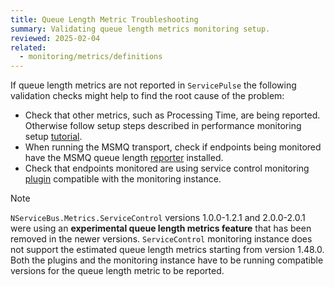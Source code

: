 ```yaml
---
title: Queue Length Metric Troubleshooting
summary: Validating queue length metrics monitoring setup.
reviewed: 2025-02-04
related:
  - monitoring/metrics/definitions
---
```


If queue length metrics are not reported in `ServicePulse` the following validation checks might help to find the root cause of the problem:

* Check that other metrics, such as Processing Time, are being reported. Otherwise follow setup steps described in performance monitoring setup [tutorial](/tutorials/monitoring-setup/).
* When running the MSMQ transport, check if endpoints being monitored have the MSMQ queue length [reporter](/monitoring/metrics/msmq-queue-length.md) installed.
* Check that endpoints monitored are using service control monitoring [plugin](/monitoring/metrics/install-plugin.md) compatible with the monitoring instance.

> [!NOTE]
> `NServiceBus.Metrics.ServiceControl` versions 1.0.0-1.2.1 and 2.0.0-2.0.1 were using an **experimental queue length metrics feature** that has been removed in the newer versions. `ServiceControl` monitoring instance does not support the estimated queue length metrics starting from version 1.48.0. Both the plugins and the monitoring instance have to be running compatible versions for the queue length metric to be reported.
